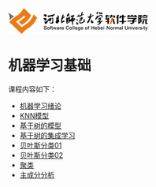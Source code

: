 ![](./images/logo.png)

# 机器学习基础

课程内容如下：

* [机器学习绪论](./ch01/2018-机器学习入门-01-20180307.pdf)
* [KNN模型](./ch02/2018-机器学习入门-02-KNN模型-SHORT-20180322.pdf)
* [基于树的模型](./ch03/2018-机器学习入门-03-基于树的模型(分类树，回归树)-集成模型之ADABOOST.pdf)
* [基于树的集成学习](./ch04/2018-机器学习入门-03-基于树的模型(分类树，回归树)-集成学习-20180329-0412-short.pdf)
* [贝叶斯分类01](./ch05/2018-机器学习入门-04-贝叶斯分类-PART1-模型.pdf)
* [贝叶斯分类02](./ch06/2018-机器学习入门-04-贝叶斯分类-PART2-正态分布-概率估计-朴素贝叶斯-short-更新.pdf)
* [聚类](./2018-机器学习入门-05-非监督式机机器学习-聚类-20180521.pdf)
* [主成分分析](./ch08/2018-机器学习入门-06-主成分分析及应用.pdf)